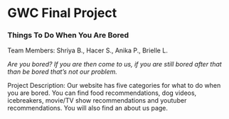 # GWC Final Project
### Things To Do When You Are Bored

Team Members:
Shriya B., Hacer S., Anika P., Brielle L.

*Are you bored? If you are then come to us, if you are still bored after that than be bored that’s not our problem.*

Project Description:
Our website has five categories for what to do when you are bored. You can find food recommendations, dog videos, icebreakers, movie/TV show recommendations and youtuber recommendations. You will also find an about us page.
